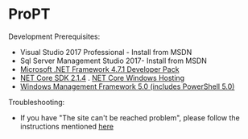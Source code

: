 # ProPT


Development Prerequisites:
* Visual Studio 2017 Professional - Install from MSDN
* Sql Server Management Studio 2017- Install from MSDN
* [Microsoft .NET Framework 4.7.1 Developer Pack](https://www.microsoft.com/en-us/download/details.aspx?id=56119)
* [NET Core SDK 2.1.4](https://www.microsoft.com/net/download/thank-you/dotnet-sdk-2.1.4-windows-x64-installer)
. [NET Core Windows Hosting](https://aka.ms/dotnetcore-2-windowshosting)
* [Windows Management Framework 5.0 (includes PowerShell 5.0)](https://www.microsoft.com/en-us/download/details.aspx?id=50395)


Troubleshooting:

* If you have "The site can't be reached problem", please follow the instructions mentioned [here](https://stackoverflow.com/a/52281551)
